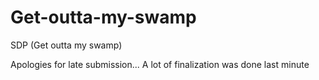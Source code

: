 # Get-outta-my-swamp
SDP (Get outta my swamp)

Apologies for late submission... A lot of finalization was done last minute
